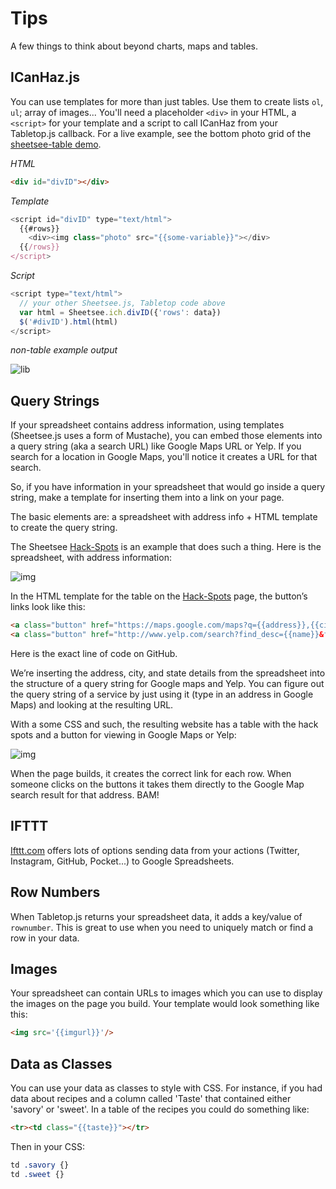 # Tips

A few things to think about beyond charts, maps and tables.

## ICanHaz.js

You can use templates for more than just tables. Use them to create lists `ol`, `ul`; array of images... You'll need a placeholder `<div>` in your HTML, a `<script>` for your template and a script to call ICanHaz from your Tabletop.js callback. For a live example, see the bottom photo grid of the [sheetsee-table demo](../demos/demo-table.html).
  
_HTML_

```HTML
<div id="divID"></div>
```

_Template_

```JavaScript
<script id="divID" type="text/html">
  {{#rows}}
    <div><img class="photo" src="{{some-variable}}"></div>
  {{/rows}}
</script>
```

_Script_

```JavaScript
<script type="text/html">
  // your other Sheetsee.js, Tabletop code above
  var html = Sheetsee.ich.divID({'rows': data})
  $('#divID').html(html)
</script>
```

_non-table example output_

![lib](http://jlord.s3.amazonaws.com/wp-content/uploads/lending-ss.png)

## Query Strings

If your spreadsheet contains address information, using templates (Sheetsee.js uses a form of Mustache), you can embed those elements into a query string (aka a search URL) like Google Maps URL or Yelp. If you search for a location in Google Maps, you'll notice it creates a URL for that search.

So, if you have information in your spreadsheet that would go inside a query string, make a template for inserting them into a link on your page.

The basic elements are: a spreadsheet with address info + HTML template to create the query string.

The Sheetsee [Hack-Spots](jlord.github.io/hack-spots) is an example that does such a thing. Here is the spreadsheet, with address information:

![img](http://jlord.s3.amazonaws.com/wp-content/uploads/Screen-Shot-2013-09-15-at-6.49.19-PM.png)

In the HTML template for the table on the [Hack-Spots](jlord.github.io/hack-spots) page, the button’s links look like this:

```HTML
<a class="button" href="https://maps.google.com/maps?q={{address}},{{city}},{{state}}" target="_blank">View in Google Maps</a>
<a class="button" href="http://www.yelp.com/search?find_desc={{name}}&find_loc={{city}},{{state}}" target="_blank">Find on Yelp</a>
```
Here is the exact line of code on GitHub.

We’re inserting the address, city, and state details from the spreadsheet into the structure of a query string for Google maps and Yelp. You can figure out the query string of a service by just using it (type in an address in Google Maps) and looking at the resulting URL.

With a some CSS and such, the resulting website has a table with the hack spots and a button for viewing in Google Maps or Yelp:

![img](http://jlord.s3.amazonaws.com/wp-content/uploads/Screen-Shot-2013-09-15-at-6.43.54-PM.png)

When the page builds, it creates the correct link for each row. When someone clicks on the buttons it takes them directly to the Google Map search result for that address. BAM!

## IFTTT

[Ifttt.com](http://www.ifttt.com) offers lots of options sending data from your actions (Twitter, Instagram, GitHub, Pocket...) to Google Spreadsheets.

## Row Numbers

When Tabletop.js returns your spreadsheet data, it adds a key/value of `rownumber`. This is great to use when you need to uniquely match or find a row in your data.

## Images

Your spreadsheet can contain URLs to images which you can use to display the images on the page you build. Your template would look something like this:

```HTML
<img src='{{imgurl}}'/>
```

## Data as Classes

You can use your data as classes to style with CSS. For instance, if you had data about recipes and a column called 'Taste' that contained either 'savory' or 'sweet'. In a table of the recipes you could do something like:

```HTML
<tr><td class="{{taste}}"></tr>
```

Then in your CSS:

```CSS
td .savory {}
td .sweet {}
```
